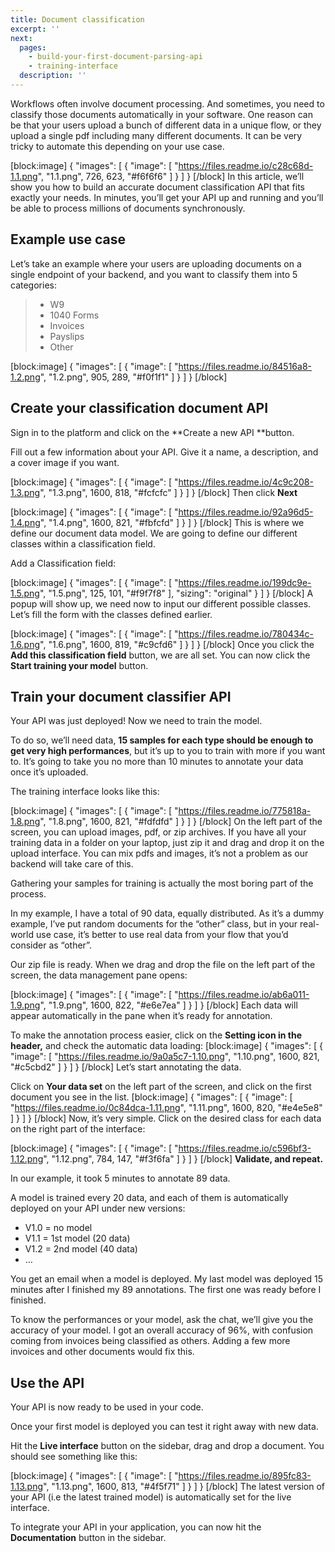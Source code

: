 ```yaml
---
title: Document classification
excerpt: ''
next:
  pages:
    - build-your-first-document-parsing-api
    - training-interface
  description: ''
---
```

Workflows often involve document processing. And sometimes, you need to classify those documents automatically in your software. One reason can be that your users upload a bunch of different data in a unique flow, or they upload a single pdf including many different documents. It can be very tricky to automate this depending on your use case.


[block:image]
{
  "images": [
    {
      "image": [
        "https://files.readme.io/c28c68d-1.1.png",
        "1.1.png",
        726,
        623,
        "#f6f6f6"
      ]
    }
  ]
}
[/block]
In this article, we’ll show you how to build an accurate document classification API that fits exactly your needs. In minutes, you’ll get your API up and running and you’ll be able to process millions of documents synchronously.

 

## Example use case
 
Let’s take an example where your users are uploading documents on a single endpoint of your backend, and you want to classify them into 5 categories:

> * W9
> * 1040 Forms
> * Invoices
> * Payslips
> * Other


[block:image]
{
  "images": [
    {
      "image": [
        "https://files.readme.io/84516a8-1.2.png",
        "1.2.png",
        905,
        289,
        "#f0f1f1"
      ]
    }
  ]
}
[/block]



 

## Create your classification document API

Sign in to the platform and click on the **Create a new API **button.

Fill out a few information about your API. Give it a name, a description, and a cover image if you want.


[block:image]
{
  "images": [
    {
      "image": [
        "https://files.readme.io/4c9c208-1.3.png",
        "1.3.png",
        1600,
        818,
        "#fcfcfc"
      ]
    }
  ]
}
[/block]
Then click **Next**


[block:image]
{
  "images": [
    {
      "image": [
        "https://files.readme.io/92a96d5-1.4.png",
        "1.4.png",
        1600,
        821,
        "#fbfcfd"
      ]
    }
  ]
}
[/block]
This is where we define our document data model. We are going to define our different classes within a classification field.

Add a Classification field:


[block:image]
{
  "images": [
    {
      "image": [
        "https://files.readme.io/199dc9e-1.5.png",
        "1.5.png",
        125,
        101,
        "#f9f7f8"
      ],
      "sizing": "original"
    }
  ]
}
[/block]
A popup will show up, we need now to input our different possible classes. Let’s fill the form with the classes defined earlier.


[block:image]
{
  "images": [
    {
      "image": [
        "https://files.readme.io/780434c-1.6.png",
        "1.6.png",
        1600,
        819,
        "#c9cfd6"
      ]
    }
  ]
}
[/block]
Once you click the **Add this classification field** button, we are all set. You can now click the **Start training your model** button.

## Train your document classifier API

Your API was just deployed! Now we need to train the model.

To do so, we’ll need data, **15 samples for each type should be enough to get very high performances**, but it’s up to you to train with more if you want to. It’s going to take you no more than 10 minutes to annotate your data once it’s uploaded.
 

The training interface looks like this:


[block:image]
{
  "images": [
    {
      "image": [
        "https://files.readme.io/775818a-1.8.png",
        "1.8.png",
        1600,
        821,
        "#fdfdfd"
      ]
    }
  ]
}
[/block]
On the left part of the screen, you can upload images, pdf, or zip archives. If you have all your training data in a folder on your laptop, just zip it and drag and drop it on the upload interface. You can mix pdfs and images, it’s not a problem as our backend will take care of this.

Gathering your samples for training is actually the most boring part of the process.

In my example, I have a total of 90 data, equally distributed. As it’s a dummy example, I’ve put random documents for the “other” class, but in your real-world use case, it’s better to use real data from your flow that you’d consider as “other”.

Our zip file is ready. When we drag and drop the file on the left part of the screen, the data management pane opens:


[block:image]
{
  "images": [
    {
      "image": [
        "https://files.readme.io/ab6a011-1.9.png",
        "1.9.png",
        1600,
        822,
        "#e6e7ea"
      ]
    }
  ]
}
[/block]
Each data will appear automatically in the pane when it’s ready for annotation. 

To make the annotation process easier, click on the **Setting icon in the header,** and check the automatic data loading:
[block:image]
{
  "images": [
    {
      "image": [
        "https://files.readme.io/9a0a5c7-1.10.png",
        "1.10.png",
        1600,
        821,
        "#c5cbd2"
      ]
    }
  ]
}
[/block]
Let’s start annotating the data.

Click on **Your data set** on the left part of the screen, and click on the first document you see in the list.
[block:image]
{
  "images": [
    {
      "image": [
        "https://files.readme.io/0c84dca-1.11.png",
        "1.11.png",
        1600,
        820,
        "#e4e5e8"
      ]
    }
  ]
}
[/block]
Now, it’s very simple. Click on the desired class for each data on the right part of the interface:


[block:image]
{
  "images": [
    {
      "image": [
        "https://files.readme.io/c596bf3-1.12.png",
        "1.12.png",
        784,
        147,
        "#f3f6fa"
      ]
    }
  ]
}
[/block]
**Validate,  and repeat.**

In our example, it took 5 minutes to annotate 89 data.

A model is trained every 20 data, and each of them is automatically deployed on your API under new versions:

* V1.0 = no model
* V1.1 = 1st model (20 data)
* V1.2 = 2nd model (40 data)
* …
 

You get an email when a model is deployed. My last model was deployed 15 minutes after I finished my 89 annotations. The first one was ready before I finished.

To know the performances or your model, ask the chat, we’ll give you the accuracy of your model. I got an overall accuracy of 96%, with confusion coming from invoices being classified as others. Adding a few more invoices and other documents would fix this.

 

## Use the API

Your API is now ready to be used in your code.

Once your first model is deployed you can test it right away with new data.

Hit the **Live interface** button on the sidebar, drag and drop a document. You should see something like this:


[block:image]
{
  "images": [
    {
      "image": [
        "https://files.readme.io/895fc83-1.13.png",
        "1.13.png",
        1600,
        813,
        "#4f5f71"
      ]
    }
  ]
}
[/block]
The latest version of your API (i.e the latest trained model) is automatically set for the live interface. 

To integrate your API in your application, you can now hit the **Documentation** button in the sidebar.